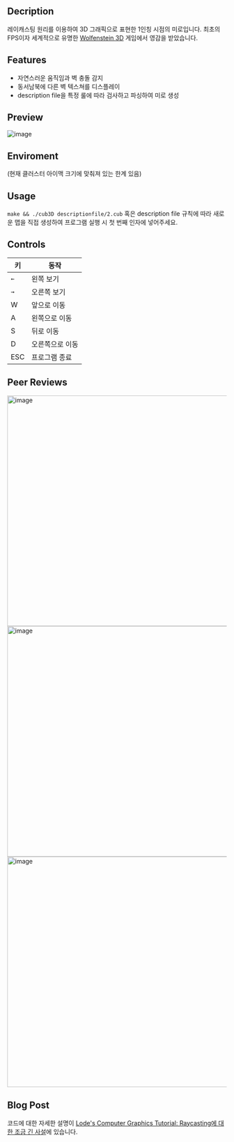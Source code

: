 ## Decription
레이캐스팅 원리를 이용하여 3D 그래픽으로 표현한 1인칭 시점의 미로입니다. 최초의 FPS이자 세계적으로 유명한 [Wolfenstein 3D](http://users.atw.hu/wolf3d/) 게임에서 영감을 받았습니다.

## Features
- 자연스러운 움직임과 벽 충돌 감지
- 동서남북에 다른 벽 텍스쳐를 디스플레이
- description file을 특정 룰에 따라 검사하고 파싱하여 미로 생성

## Preview
![image](https://github.com/nemotheswimmer/cub3D/assets/88709878/c0182362-b0d9-4455-9f96-645295ac42ce)

## Enviroment
(현재 클러스터 아이맥 크기에 맞춰져 있는 한계 있음)

## Usage
`make && ./cub3D descriptionfile/2.cub`
혹은
description file 규칙에 따라 새로운 맵을 직접 생성하여 프로그램 실행 시 첫 번째 인자에 넣어주세요.

## Controls
|키|동작|
|---|---|
|`←`|왼쪽 보기|
|`→`|오른쪽 보기|
|W|앞으로 이동|
|A|왼쪽으로 이동|
|S|뒤로 이동|
|D|오른쪽으로 이동|
|ESC|프로그램 종료|

## Peer Reviews
<img width="530" alt="image" src="https://github.com/nemotheswimmer/cub3D/assets/88709878/1b981e90-8fe3-4dd4-afef-6b0fc54b33f6">
<img width="530" alt="image" src="https://github.com/nemotheswimmer/cub3D/assets/88709878/f2e7dd4e-45d9-4aba-9aa9-a4f0950b8374">
<img width="530" alt="image" src="https://github.com/nemotheswimmer/cub3D/assets/88709878/26e9bd36-0114-4c38-8dc2-88bec16a7ea8">

## Blog Post
코드에 대한 자세한 설명이 [Lode's Computer Graphics Tutorial: Raycasting에 대한 조금 긴 사설](https://velog.io/@letmeshare46/Lodes-Computer-Graphics-Tutorial-Raycasting에-대한-조금-긴-사설-ejnvpz1p)에 있습니다.
